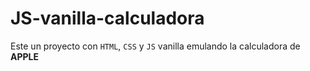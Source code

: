 # JS-vanilla-calculadora

Este un proyecto con `HTML`, `CSS` y `JS` vanilla emulando la calculadora de **APPLE** 
